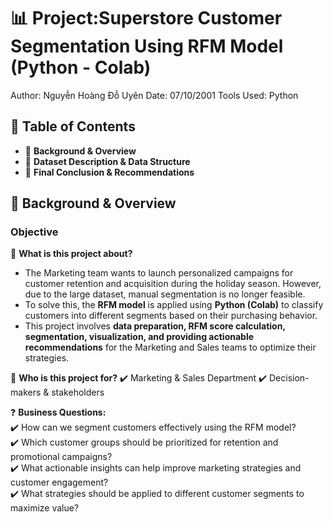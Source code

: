 # **📊 Project:Superstore Customer Segmentation Using RFM Model (Python - Colab)** #
Author: Nguyễn Hoàng Đỗ Uyên
Date: 07/10/2001
Tools Used: Python

## 📑 Table of Contents ##
- 📌 **Background & Overview**  
- 📂 **Dataset Description & Data Structure**  
- 🔎 **Final Conclusion & Recommendations**  

## 📌 Background & Overview ##
### Objective ###

📖 **What is this project about?**  
- The Marketing team wants to launch personalized campaigns for customer retention and acquisition during the holiday season. However, due to the large dataset, manual segmentation is no longer feasible.  
- To solve this, the **RFM model** is applied using **Python (Colab)** to classify customers into different segments based on their purchasing behavior.  
- This project involves **data preparation, RFM score calculation, segmentation, visualization, and providing actionable recommendations** for the Marketing and Sales teams to optimize their strategies.  

👤 **Who is this project for?** 
✔️ Marketing & Sales Department
✔️ Decision-makers & stakeholders  

❓ **Business Questions:**  
✔️ How can we segment customers effectively using the RFM model?  
✔️ Which customer groups should be prioritized for retention and promotional campaigns?  
✔️ What actionable insights can help improve marketing strategies and customer engagement?  
✔️ What strategies should be applied to different customer segments to maximize value?  
